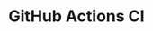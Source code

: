 # GitHub Actions CI






























































































































































































































































































































































































































































































































































































































































































































































































































































































































































































































































































































































































































































































































































































































































